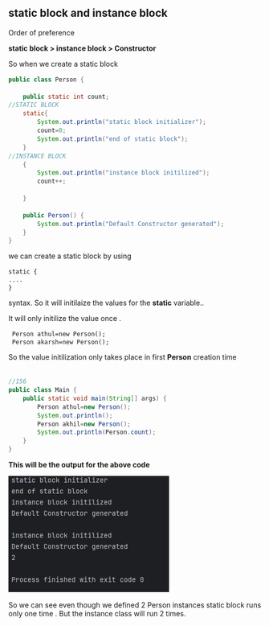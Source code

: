 ## static block and instance block

Order of preference

**static block > instance block > Constructor**

So when we create a static block 

```java
public class Person {

    public static int count;
//STATIC BLOCK
    static{
        System.out.println("static block initializer");
        count=0;
        System.out.println("end of static block");
    }
//INSTANCE BLOCK    
    {
        System.out.println("instance block initilized");
        count++;

    }

    public Person() {
        System.out.println("Default Constructor generated");
    }
}

```
we can create a static block by using 
```
static {
....
}
```
syntax.
So it will initilaize the values for the __static__ variable..

It will only initilize the value once .

```chatinput
 Person athul=new Person();
 Person akarsh=new Person();
```

So the value initilization only takes place in first **Person** creation time 

```java

//156
public class Main {
    public static void main(String[] args) {
        Person athul=new Person();
        System.out.println();
        Person akhil=new Person();
        System.out.println(Person.count);
    }
}
```
**This will be the output for the above code**

![output](output.png)

So we can see even though we defined 2 Person instances static block  runs only one time .
But the instance class will run 2 times.





